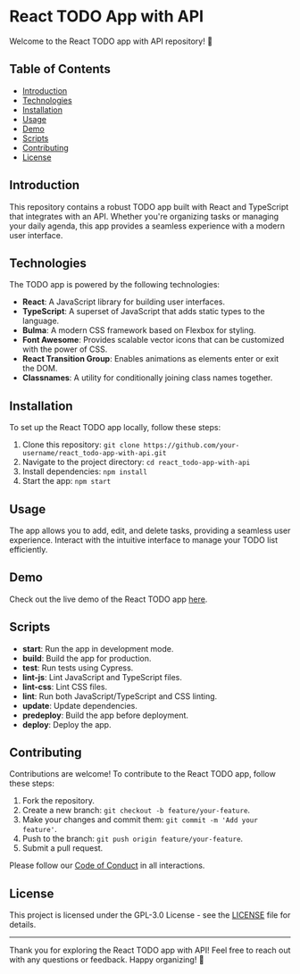# React TODO App with API

Welcome to the React TODO app with API repository! 🚀

## Table of Contents

- [Introduction](#introduction)
- [Technologies](#technologies)
- [Installation](#installation)
- [Usage](#usage)
- [Demo](#demo)
- [Scripts](#scripts)
- [Contributing](#contributing)
- [License](#license)

## Introduction

This repository contains a robust TODO app built with React and TypeScript that integrates with an API. Whether you're organizing tasks or managing your daily agenda, this app provides a seamless experience with a modern user interface.

## Technologies

The TODO app is powered by the following technologies:

- **React**: A JavaScript library for building user interfaces.
- **TypeScript**: A superset of JavaScript that adds static types to the language.
- **Bulma**: A modern CSS framework based on Flexbox for styling.
- **Font Awesome**: Provides scalable vector icons that can be customized with the power of CSS.
- **React Transition Group**: Enables animations as elements enter or exit the DOM.
- **Classnames**: A utility for conditionally joining class names together.

## Installation

To set up the React TODO app locally, follow these steps:

1. Clone this repository: `git clone https://github.com/your-username/react_todo-app-with-api.git`
2. Navigate to the project directory: `cd react_todo-app-with-api`
3. Install dependencies: `npm install`
4. Start the app: `npm start`

## Usage

The app allows you to add, edit, and delete tasks, providing a seamless user experience. Interact with the intuitive interface to manage your TODO list efficiently.

## Demo

Check out the live demo of the React TODO app [here](https://sviatikkondur.github.io/todo-app/#/).

## Scripts

- **start**: Run the app in development mode.
- **build**: Build the app for production.
- **test**: Run tests using Cypress.
- **lint-js**: Lint JavaScript and TypeScript files.
- **lint-css**: Lint CSS files.
- **lint**: Run both JavaScript/TypeScript and CSS linting.
- **update**: Update dependencies.
- **predeploy**: Build the app before deployment.
- **deploy**: Deploy the app.

## Contributing

Contributions are welcome! To contribute to the React TODO app, follow these steps:

1. Fork the repository.
2. Create a new branch: `git checkout -b feature/your-feature`.
3. Make your changes and commit them: `git commit -m 'Add your feature'`.
4. Push to the branch: `git push origin feature/your-feature`.
5. Submit a pull request.

Please follow our [Code of Conduct](CODE_OF_CONDUCT.md) in all interactions.

## License

This project is licensed under the GPL-3.0 License - see the [LICENSE](LICENSE) file for details.

---

Thank you for exploring the React TODO app with API! Feel free to reach out with any questions or feedback. Happy organizing! 📅
